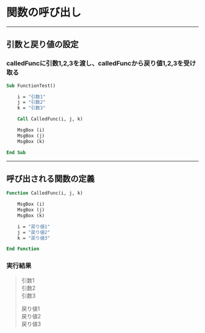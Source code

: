 # 関数の呼び出し

---

## 引数と戻り値の設定

### calledFuncに引数1,2,3を渡し、calledFuncから戻り値1,2,3を受け取る

```vb
Sub FunctionTest()

    i = "引数1"
    j = "引数2"
    k = "引数3"

    Call CalledFunc(i, j, k)

    MsgBox (i)
    MsgBox (j)
    MsgBox (k)

End Sub
```

---

## 呼び出される関数の定義

```vb
Function CalledFunc(i, j, k)

    MsgBox (i)
    MsgBox (j)
    MsgBox (k)

    i = "戻り値1"
    j = "戻り値2"
    k = "戻り値3"

End Function
```

### 実行結果

> 引数1  
  引数2  
  引数3  
>
> 戻り値1  
  戻り値2  
  戻り値3
